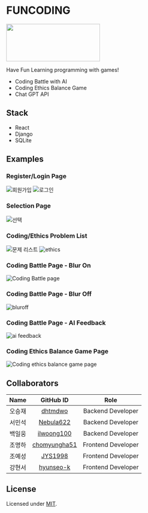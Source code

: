 # FUNCODING
<img src="docs/logo.jpg" width="250" height="100"/>

Have Fun Learning programming with games!
- Coding Battle with AI
- Coding Ethics Balance Game
- Chat GPT API
  
## Stack
- React
- Django
- SQLite

## Examples
### Register/Login Page
![회원가입](https://github.com/hyunseo-k/2023spring_41class_team8/assets/79782180/23eaebad-5c37-4032-8e78-c25c62abb608)
![로그인](https://github.com/hyunseo-k/2023spring_41class_team8/assets/79782180/2b31fd5c-703e-4bca-8e2b-bf2ee112c478)

### Selection Page
![선택](https://github.com/hyunseo-k/2023spring_41class_team8/assets/79782180/866a919b-d59d-47a1-8406-87c611e43908)

### Coding/Ethics Problem List
![문제 리스트](https://github.com/hyunseo-k/2023spring_41class_team8/assets/79782180/a3aea66e-a052-47e9-93b4-9de772e294f7)
![ethics](https://github.com/hyunseo-k/2023spring_41class_team8/assets/79782180/da6f4488-0885-4197-b619-15532c8a8bc4)

### Coding Battle Page - Blur On
![Coding Battle page](docs/ex1.jpg)

### Coding Battle Page - Blur Off
![bluroff](https://github.com/hyunseo-k/2023spring_41class_team8/assets/79782180/3987fd2f-0f26-4d7f-a483-d42329e39b3e)

### Coding Battle Page - AI Feedback
![ai feedback](https://github.com/hyunseo-k/2023spring_41class_team8/assets/79782180/98c0522a-51cb-45b4-97c8-08b97ed76ea6)


### Coding Ethics Balance Game Page
![Coding ethics balance game page](docs/ex2.jpg)

## Collaborators

|Name|                    GitHub ID                    |        Role        |
|:---:|:-----------------------------------------------:|:------------------:|
|오승재|     [dhtmdwo](https://github.com/dhtmdwo)     | Backend Developer  |
|서민석|         [Nebula622](https://github.com/Nebula622)         |      Backend Developer      |
|백일웅|        [ilwoong100](https://github.com/ilwoong100)        |  Backend Developer   |
|조명하|     [chomyungha51](https://github.com/chomyungha51)     | Frontend Developer  |
|조예성| [JYS1998](https://github.com/JYS1998) |   Frontend Developer   |
|강현서|    [hyunseo-k](https://github.com/hyunseo-k)    | Frontend Developer |

## License

Licensed under [MIT](https://opensource.org/licenses/MIT).
